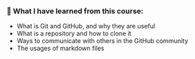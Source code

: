 ### 📖 What I have learned from this course:

* What is Git and GitHub, and why they are useful
* What is a repository and how to clone it
* Ways to communicate with others in the GitHub community
* The usages of markdown files
